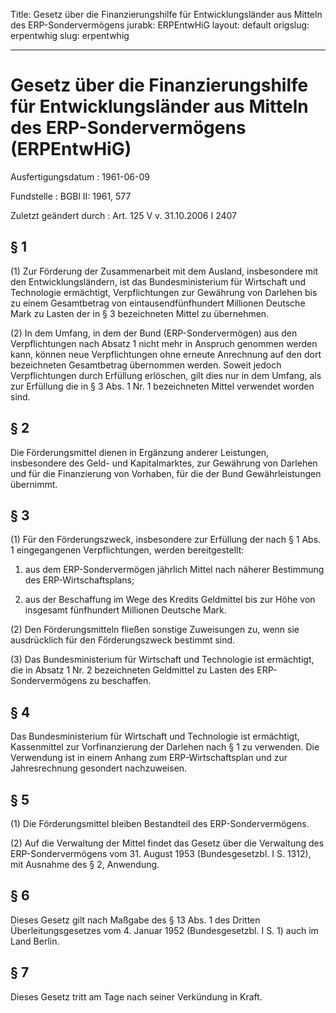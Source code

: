 Title: Gesetz über die Finanzierungshilfe für Entwicklungsländer aus Mitteln des ERP-Sondervermögens
jurabk: ERPEntwHiG
layout: default
origslug: erpentwhig
slug: erpentwhig

---

# Gesetz über die Finanzierungshilfe für Entwicklungsländer aus Mitteln des ERP-Sondervermögens (ERPEntwHiG)

Ausfertigungsdatum
:   1961-06-09

Fundstelle
:   BGBl II: 1961, 577

Zuletzt geändert durch
:   Art. 125 V v. 31.10.2006 I 2407


## § 1

(1) Zur Förderung der Zusammenarbeit mit dem Ausland, insbesondere mit
den Entwicklungsländern, ist das Bundesministerium für Wirtschaft und
Technologie ermächtigt, Verpflichtungen zur Gewährung von Darlehen bis
zu einem Gesamtbetrag von eintausendfünfhundert Millionen Deutsche
Mark zu Lasten der in § 3 bezeichneten Mittel zu übernehmen.

(2) In dem Umfang, in dem der Bund (ERP-Sondervermögen) aus den
Verpflichtungen nach Absatz 1 nicht mehr in Anspruch genommen werden
kann, können neue Verpflichtungen ohne erneute Anrechnung auf den dort
bezeichneten Gesamtbetrag übernommen werden. Soweit jedoch
Verpflichtungen durch Erfüllung erlöschen, gilt dies nur in dem
Umfang, als zur Erfüllung die in § 3 Abs. 1 Nr. 1 bezeichneten Mittel
verwendet worden sind.


## § 2

Die Förderungsmittel dienen in Ergänzung anderer Leistungen,
insbesondere des Geld- und Kapitalmarktes, zur Gewährung von Darlehen
und für die Finanzierung von Vorhaben, für die der Bund
Gewährleistungen übernimmt.


## § 3

(1) Für den Förderungszweck, insbesondere zur Erfüllung der nach § 1
Abs. 1 eingegangenen Verpflichtungen, werden bereitgestellt:

1.  aus dem ERP-Sondervermögen jährlich Mittel nach näherer Bestimmung des
    ERP-Wirtschaftsplans;


2.  aus der Beschaffung im Wege des Kredits Geldmittel bis zur Höhe von
    insgesamt fünfhundert Millionen Deutsche Mark.




(2) Den Förderungsmitteln fließen sonstige Zuweisungen zu, wenn sie
ausdrücklich für den Förderungszweck bestimmt sind.

(3) Das Bundesministerium für Wirtschaft und Technologie ist
ermächtigt, die in Absatz 1 Nr. 2 bezeichneten Geldmittel zu Lasten
des ERP-Sondervermögens zu beschaffen.


## § 4

Das Bundesministerium für Wirtschaft und Technologie ist ermächtigt,
Kassenmittel zur Vorfinanzierung der Darlehen nach § 1 zu verwenden.
Die Verwendung ist in einem Anhang zum ERP-Wirtschaftsplan und zur
Jahresrechnung gesondert nachzuweisen.


## § 5

(1) Die Förderungsmittel bleiben Bestandteil des ERP-Sondervermögens.

(2) Auf die Verwaltung der Mittel findet das Gesetz über die
Verwaltung des ERP-Sondervermögens vom 31. August 1953
(Bundesgesetzbl. I S. 1312), mit Ausnahme des § 2, Anwendung.


## § 6

Dieses Gesetz gilt nach Maßgabe des § 13 Abs. 1 des Dritten
Überleitungsgesetzes vom 4. Januar 1952 (Bundesgesetzbl. I S. 1) auch
im Land Berlin.


## § 7

Dieses Gesetz tritt am Tage nach seiner Verkündung in Kraft.

